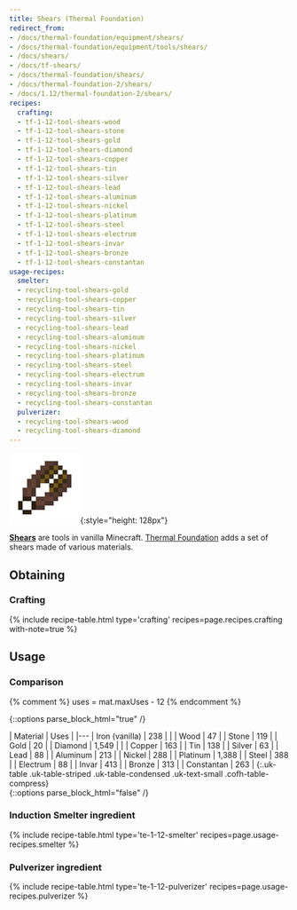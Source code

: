 ```yaml
---
title: Shears (Thermal Foundation)
redirect_from:
- /docs/thermal-foundation/equipment/shears/
- /docs/thermal-foundation/equipment/tools/shears/
- /docs/shears/
- /docs/tf-shears/
- /docs/thermal-foundation/shears/
- /docs/thermal-foundation-2/shears/
- /docs/1.12/thermal-foundation-2/shears/
recipes:
  crafting:
  - tf-1-12-tool-shears-wood
  - tf-1-12-tool-shears-stone
  - tf-1-12-tool-shears-gold
  - tf-1-12-tool-shears-diamond
  - tf-1-12-tool-shears-copper
  - tf-1-12-tool-shears-tin
  - tf-1-12-tool-shears-silver
  - tf-1-12-tool-shears-lead
  - tf-1-12-tool-shears-aluminum
  - tf-1-12-tool-shears-nickel
  - tf-1-12-tool-shears-platinum
  - tf-1-12-tool-shears-steel
  - tf-1-12-tool-shears-electrum
  - tf-1-12-tool-shears-invar
  - tf-1-12-tool-shears-bronze
  - tf-1-12-tool-shears-constantan
usage-recipes:
  smelter:
  - recycling-tool-shears-gold
  - recycling-tool-shears-copper
  - recycling-tool-shears-tin
  - recycling-tool-shears-silver
  - recycling-tool-shears-lead
  - recycling-tool-shears-aluminum
  - recycling-tool-shears-nickel
  - recycling-tool-shears-platinum
  - recycling-tool-shears-steel
  - recycling-tool-shears-electrum
  - recycling-tool-shears-invar
  - recycling-tool-shears-bronze
  - recycling-tool-shears-constantan
  pulverizer:
  - recycling-tool-shears-wood
  - recycling-tool-shears-diamond
---
```


![Shears](/assets/images/thermal-foundation-2/shears.gif){:style="height: 128px"}


**[Shears](https://minecraft.gamepedia.com/Shears)** are tools in vanilla
Minecraft. [Thermal Foundation](/docs/1.12/thermal-foundation/) adds a set of shears
made of various materials.


Obtaining
---------

### Crafting
{% include recipe-table.html type='crafting' recipes=page.recipes.crafting with-note=true %}


Usage
-----

### Comparison
{% comment %}
uses = mat.maxUses - 12
{% endcomment %}

{::options parse_block_html="true" /}
<div class="uk-overflow-container">
| Material | Uses |
|---
| Iron (vanilla) | 238 |
|
| Wood | 47 |
| Stone | 119 |
| Gold | 20 |
| Diamond | 1,549 |
|
| Copper | 163 |
| Tin | 138 |
| Silver | 63 |
| Lead | 88 |
| Aluminum | 213 |
| Nickel | 288 |
| Platinum | 1,388 |
| Steel | 388 |
| Electrum | 88 |
| Invar | 413 |
| Bronze | 313 |
| Constantan | 263 |
{:.uk-table .uk-table-striped .uk-table-condensed .uk-text-small .cofh-table-compress}
</div>
{::options parse_block_html="false" /}

### Induction Smelter ingredient
{% include recipe-table.html type='te-1-12-smelter' recipes=page.usage-recipes.smelter %}

### Pulverizer ingredient
{% include recipe-table.html type='te-1-12-pulverizer' recipes=page.usage-recipes.pulverizer %}
